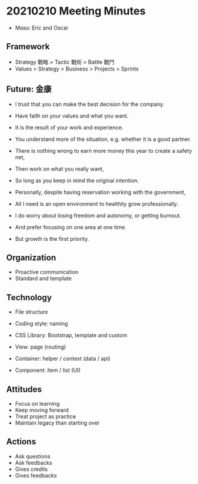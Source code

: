 # 20210210 Meeting Minutes

* Masu: Eric and Oscar

## Framework

- Strategy 戰略 > Tactic 戰術 > Battle 戰鬥
- Values > Strategy > Business > Projects > Sprints

## Future: 金康

- I trust that you can make the best decision for the company.
- Have faith on your values and what you want.
- It is the result of your work and experience.
- You understand more of the situation, e.g. whether it is a good partner.
- There is nothing wrong to earn more money this year to create a safety net,
- Then work on what you really want,
- So long as you keep in mind the original intention.

- Personally, despite having reservation working with the government,
- All I need is an open environment to healthily grow professionally.
- I do worry about losing freedom and autonomy, or getting burnout.
- And prefer focusing on one area at one time.
- But growth is the first priority.

## Organization

- Proactive communication
- Standard and template

## Technology

- File structure
- Coding style: naming
- CSS Library: Bootstrap, template and custom

- View: page (routing)
- Container: helper / context (data / api)
- Component: item / list (UI)

## Attitudes

- Focus on learning
- Keep moving forward
- Treat project as practice
- Maintain legacy than starting over

## Actions

- Ask questions
- Ask feedbacks
- Gives credits
- Gives feedbacks
